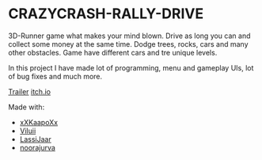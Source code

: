 # CRAZYCRASH-RALLY-DRIVE
3D-Runner game what makes your mind blown. Drive as long you can and collect some money at the same time. Dodge trees, rocks, cars and many other obstacles. Game have different cars and tre unique levels.

In this project I have made lot of programming, menu and gameplay UIs, lot of bug fixes and much more.

[Trailer](https://www.youtube.com/embed/B-EO6rM0HNA) 
[itch.io](https://fakebugsoftinteractive.itch.io/crazy-crash-rally-drive)

Made with:
* [xXKaapoXx](https://github.com/xXKaapoXx)
* [Viluii](https://github.com/Viluii)
* [LassiJaar](https://github.com/LassiJaar)
* [noorajurva](https://github.com/noorajurva)

